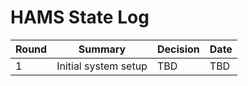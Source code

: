 # HAMS State Log
| Round | Summary | Decision | Date |
|--------|----------|-----------|------|
| 1 | Initial system setup | TBD | TBD |

